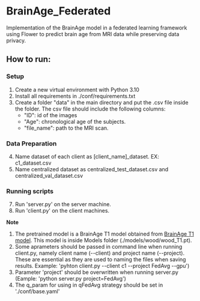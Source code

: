 # BrainAge_Federated
Implementation of the BrainAge model in a federated learning framework using Flower to predict brain age from MRI data while preserving data privacy.


## How to run:

### Setup
1. Create a new virtual environment with Python 3.10
2. Install all requirements in ./conf/requirements.txt
3. Create a folder "data" in the main directory and put the .csv file inside the folder. The csv file should include the following columns:
   - "ID": id of the images
   - "Age": chronological age of the subjects.
   - "file_name": path to the MRI scan.

### Data Preparation
4. Name dataset of each client as [client_name]_dataset. EX: c1_dataset.csv
5. Name centralized dataset as centralized_test_dataset.csv and centralized_val_dataset.csv

### Running scripts
7. Run 'server.py' on the server machine.
8. Run 'client.py' on the client machines.



**Note**
1. The pretrained model is a BrainAge T1 model obtained from [BrainAge T1 model](https://github.com/MIDIconsortium/BrainAge/blob/main/HBM_models/T1/model.pt). This model is inside Models folder (./models/wood/wood_T1.pt).
2. Some aprameters should be passed in command line when running client.py, namely client name (--client) and project name (--project). These are essential as they are used to naming the files when saving results. Example: 'pyhton client.py --client c1 --project FedAvg --gpu')
3. Parameter 'project' should be overwritten when running server.py (Eample: 'python server.py project=FedAvg')
4. The q_param for using in qFedAvg strategy should be set in './conf/base.yaml'
